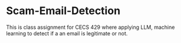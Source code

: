 # Scam-Email-Detection
This is class assignment for CECS 429 where applying LLM, machine learning to detect if a an email is legitimate or not.
